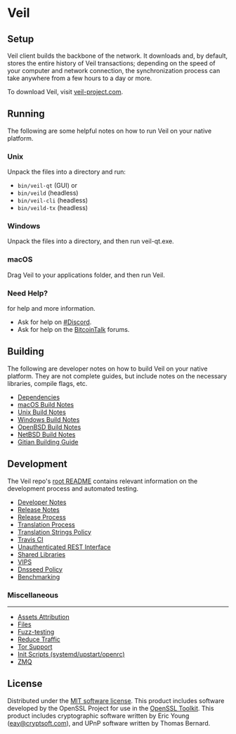 Veil
====

Setup
---------------------
Veil client builds the backbone of the network. It downloads and, by default, stores the entire history of Veil transactions; depending on the speed of your computer and network connection, the synchronization process can take anywhere from a few hours to a day or more.

To download Veil, visit [veil-project.com](https://veil-project.com/get-started/).

Running
---------------------
The following are some helpful notes on how to run Veil on your native platform.

### Unix

Unpack the files into a directory and run:

- `bin/veil-qt`  (GUI) or
- `bin/veild`    (headless)
- `bin/veil-cli` (headless)
- `bin/veild-tx` (headless)

### Windows

Unpack the files into a directory, and then run veil-qt.exe.

### macOS

Drag Veil to your applications folder, and then run Veil.

### Need Help?

for help and more information.
* Ask for help on [#Discord](https://discord.gg/XwuC8Nu).
* Ask for help on the [BitcoinTalk](https://bitcointalk.org/index.php?topic=5065331.0) forums.

Building
---------------------
The following are developer notes on how to build Veil on your native platform. They are not complete guides, but include notes on the necessary libraries, compile flags, etc.

- [Dependencies](dependencies.md)
- [macOS Build Notes](build-osx.md)
- [Unix Build Notes](build-unix.md)
- [Windows Build Notes](build-windows.md)
- [OpenBSD Build Notes](build-openbsd.md)
- [NetBSD Build Notes](build-netbsd.md)
- [Gitian Building Guide](gitian-building.md)

Development
---------------------
The Veil repo's [root README](/README.md) contains relevant information on the development process and automated testing.

- [Developer Notes](developer-notes.md)
- [Release Notes](release-notes.md)
- [Release Process](release-process.md)
- [Translation Process](translation_process.md)
- [Translation Strings Policy](translation_strings_policy.md)
- [Travis CI](travis-ci.md)
- [Unauthenticated REST Interface](REST-interface.md)
- [Shared Libraries](shared-libraries.md)
- [VIPS](vips.md)
- [Dnsseed Policy](dnsseed-policy.md)
- [Benchmarking](benchmarking.md)


### Miscellaneous
---------------------
- [Assets Attribution](assets-attribution.md)
- [Files](files.md)
- [Fuzz-testing](fuzzing.md)
- [Reduce Traffic](reduce-traffic.md)
- [Tor Support](tor.md)
- [Init Scripts (systemd/upstart/openrc)](init.md)
- [ZMQ](zmq.md)

License
---------------------
Distributed under the [MIT software license](/COPYING).
This product includes software developed by the OpenSSL Project for use in the [OpenSSL Toolkit](https://www.openssl.org/). This product includes
cryptographic software written by Eric Young ([eay@cryptsoft.com](mailto:eay@cryptsoft.com)), and UPnP software written by Thomas Bernard.
